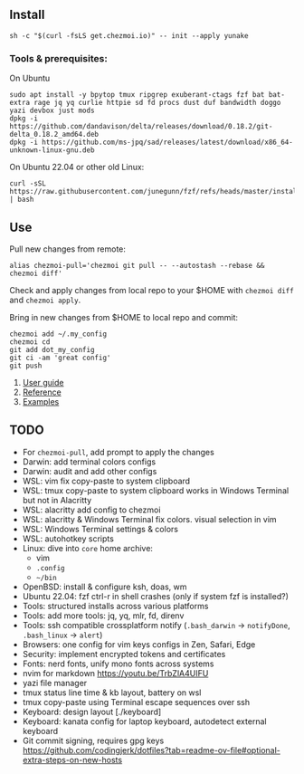 ## Install

```shell
sh -c "$(curl -fsLS get.chezmoi.io)" -- init --apply yunake
```

### Tools & prerequisites:

On Ubuntu
```shell
sudo apt install -y bpytop tmux ripgrep exuberant-ctags fzf bat bat-extra rage jq yq curlie httpie sd fd procs dust duf bandwidth doggo yazi devbox just mods
dpkg -i https://github.com/dandavison/delta/releases/download/0.18.2/git-delta_0.18.2_amd64.deb
dpkg -i https://github.com/ms-jpq/sad/releases/latest/download/x86_64-unknown-linux-gnu.deb
```

On Ubuntu 22.04 or other old Linux:
```shell
curl -sSL https://raw.githubusercontent.com/junegunn/fzf/refs/heads/master/install | bash
```

## Use

Pull new changes from remote:
```shell
alias chezmoi-pull='chezmoi git pull -- --autostash --rebase && chezmoi diff'
```

Check and apply changes from local repo to your $HOME with `chezmoi diff` and `chezmoi apply`.

Bring in new changes from $HOME to local repo and commit:
```shell
chezmoi add ~/.my_config
chezmoi cd
git add dot_my_config
git ci -am 'great config'
git push
```

1. [User guide](https://www.chezmoi.io/user-guide/command-overview/)
2. [Reference](https://www.chezmoi.io/reference/)
3. [Examples](https://www.chezmoi.io/links/dotfile-repos/)

## TODO
- For `chezmoi-pull`, add prompt to apply the changes
- Darwin: add terminal colors configs
- Darwin: audit and add other configs
- WSL: vim fix copy-paste to system clipboard
- WSL: tmux copy-paste to system clipboard works in Windows Terminal but not in Alacritty
- WSL: alacritty add config to chezmoi
- WSL: alacritty & Windows Terminal fix colors. visual selection in vim
- WSL: Windows Terminal settings & colors
- WSL: autohotkey scripts
- Linux: dive into `core` home archive:
    - vim
    - `.config`
    - `~/bin`
- OpenBSD: install & configure ksh, doas, wm
- Ubuntu 22.04: fzf ctrl-r in shell crashes (only if system fzf is installed?)
- Tools: structured installs across various platforms
- Tools: add more tools: jq, yq, mlr, fd, direnv
- Tools: ssh compatible crossplatform notify (`.bash_darwin` -> `notifyDone`, `.bash_linux` -> `alert`)
- Browsers: one config for vim keys configs in Zen, Safari, Edge
- Security: implement encrypted tokens and certificates
- Fonts: nerd fonts, unify mono fonts across systems
- nvim for markdown https://youtu.be/TrbZlA4UIFU
- yazi file manager
- tmux status line time & kb layout, battery on wsl
- tmux copy-paste using Terminal escape sequences over ssh
- Keyboard: design layout [./keyboard]
- Keyboard: kanata config for laptop keyboard, autodetect external keyboard
- Git commit signing, requires gpg keys https://github.com/codingjerk/dotfiles?tab=readme-ov-file#optional-extra-steps-on-new-hosts
